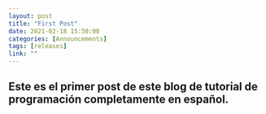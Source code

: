 ```yaml
---
layout: post
title: "First Post"
date: 2021-02-18 15:50:00
categories: [Announcements]
tags: [releases]
link: ""
---
```

Este es el primer post de este blog de tutorial de programación completamente en español.
---

